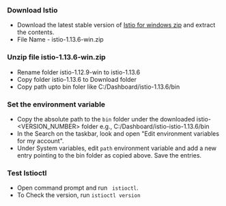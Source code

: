 ### Download Istio

- Download the latest stable version of [Istio for windows zip](https://github.com/istio/istio/releases) and extract the contents.
- File Name - istio-1.13.6-win.zip

### Unzip file istio-1.13.6-win.zip
- Rename folder istio-1.12.9-win to istio-1.13.6
- Copy folder istio-1.13.6 to Download folder
- Copy path upto bin foler like C:/Dashboard/istio-1.13.6/bin

### Set the environment variable
- Copy the absolute path to the `bin` folder under the downloaded istio-<VERSION_NUMBER> folder
  e.g., C:/Dashboard/istio-istio-1.13.6/bin
- In the Search on the taskbar, look and open "Edit environment variables for my account".
- Under System variables, edit `path` environment variable and add a new entry pointing to the bin folder as copied above. Save the entries.

### Test Istioctl
- Open command prompt and run ` istioctl`.
- To Check the version, run `istioctl version`
